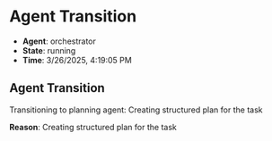 # Agent Transition

- **Agent**: orchestrator
- **State**: running
- **Time**: 3/26/2025, 4:19:05 PM

## Agent Transition

Transitioning to planning agent: Creating structured plan for the task

**Reason**: Creating structured plan for the task

